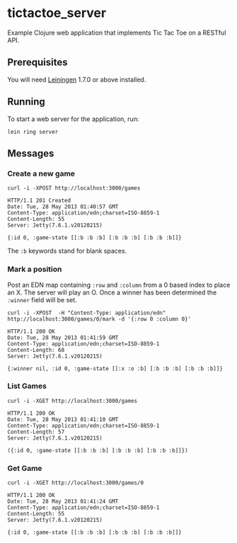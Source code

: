 # tictactoe_server

Example Clojure web application that implements Tic Tac Toe on a RESTful API.

## Prerequisites

You will need [Leiningen][1] 1.7.0 or above installed.

[1]: https://github.com/technomancy/leiningen

## Running

To start a web server for the application, run:

    lein ring server

## Messages

### Create a new game

    curl -i -XPOST http://localhost:3000/games

    HTTP/1.1 201 Created
    Date: Tue, 28 May 2013 01:40:57 GMT
    Content-Type: application/edn;charset=ISO-8859-1
    Content-Length: 55
    Server: Jetty(7.6.1.v20120215)

    {:id 0, :game-state [[:b :b :b] [:b :b :b] [:b :b :b]]}

The ```:b``` keywords stand for blank spaces.

### Mark a position

Post an EDN map containing ```:row``` and ```:column``` from a 0 based index to place an X. The server will play an O. Once a winner has been determined the ```:winner``` field will be set.

    curl -i -XPOST  -H "Content-Type: application/edn" http://localhost:3000/games/0/mark -d '{:row 0 :column 0}'

    HTTP/1.1 200 OK
    Date: Tue, 28 May 2013 01:41:59 GMT
    Content-Type: application/edn;charset=ISO-8859-1
    Content-Length: 68
    Server: Jetty(7.6.1.v20120215)

    {:winner nil, :id 0, :game-state [[:x :o :b] [:b :b :b] [:b :b :b]]}

### List Games

    curl -i -XGET http://localhost:3000/games

    HTTP/1.1 200 OK
    Date: Tue, 28 May 2013 01:41:10 GMT
    Content-Type: application/edn;charset=ISO-8859-1
    Content-Length: 57
    Server: Jetty(7.6.1.v20120215)

    ({:id 0, :game-state [[:b :b :b] [:b :b :b] [:b :b :b]]})

### Get Game

    curl -i -XGET http://localhost:3000/games/0

    HTTP/1.1 200 OK
    Date: Tue, 28 May 2013 01:41:24 GMT
    Content-Type: application/edn;charset=ISO-8859-1
    Content-Length: 55
    Server: Jetty(7.6.1.v20120215)

    {:id 0, :game-state [[:b :b :b] [:b :b :b] [:b :b :b]]}


